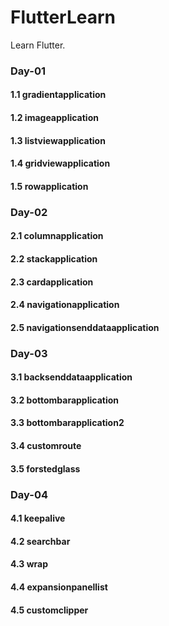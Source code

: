 # FlutterLearn

Learn Flutter.

### Day-01

####     1.1 gradientapplication

####     1.2 imageapplication

####     1.3 listviewapplication

####     1.4 gridviewapplication

####     1.5 rowapplication

### Day-02

####     2.1 columnapplication

####     2.2 stackapplication

####     2.3 cardapplication

####     2.4 navigationapplication

####     2.5 navigationsenddataapplication

### Day-03 

####     3.1 backsenddataapplication

#### 	3.2 bottombarapplication

#### 	3.3 bottombarapplication2

#### 	3.4 customroute

#### 	3.5 forstedglass

### Day-04

#### 	4.1 keepalive

#### 	4.2 searchbar

#### 	4.3 wrap

#### 	4.4 expansionpanellist

#### 	4.5 customclipper
